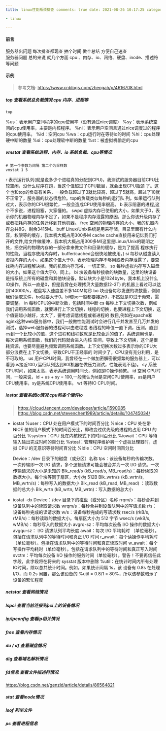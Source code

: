 ```yaml
---
title: linux性能瓶颈排查 comments: true date: 2021-08-26 10:17:25 categories: 笔记 tags:

- linux

---
```


#### 前言

服务器出问题 每次排查都现查 抽个时间 做个总结 方便自己速查     
服务器问题 总的来说 就几个方面 cpu 、内存、io、网络、硬盘、inode、描述符等问题

#### 示例

> 参考文档:
> https://www.cnblogs.com/zhengah/p/4616708.html

##### top 查看系统总负载情况 cpu 内存、进程等

```shell
top  
```

%us：表示用户空间程序的cpu使用率（没有通过nice调度） %sy：表示系统空间的cpu使用率，主要是内核程序。 %ni：表示用户空间且通过nice调度过的程序的cpu使用率。 %id：空闲cpu %wa：cpu运行时在等待io的时间
%hi：cpu处理硬中断的数量 %si：cpu处理软中断的数量 %st：被虚拟机偷走的cpu

##### vmstat  查看系统进程、内存、io 系统负载、cpu等情况 

```shell
# 第一个参数为间隔 第二个为采样数 
vmstat 1 5
```

r 表示运行队列(就是说多少个进程真的分配到CPU)，我测试的服务器目前CPU比较空闲，没什么程序在跑，当这个值超过了CPU数目，就会出现CPU瓶颈
了。这个也和top的负载有关系，一般负载超过了3就比较高，超过了5就高，超过了10就不正常了，服务器的状态很危险。top的负载类似每秒的运行队 列。如果运行队列过大，表示你的CPU很繁忙，一般会造成CPU使用率很高。 b
表示阻塞的进程,这个不多说，进程阻塞，大家懂的。 swpd 虚拟内存已使用的大小，如果大于0，表示你的机器物理内存不足了，如果不是程序内存泄露的原因，那么你该升级内存了或者把耗内存的任务迁移到其他机器。 free
空闲的物理内存的大小，我的机器内存总共8G，剩余3415M。 buff Linux/Unix系统是用来存储，目录里面有什么内容，权限等的缓存，我本机大概占用300多M cache
cache直接用来记忆我们打开的文件,给文件做缓冲，我本机大概占用300多M(这里是Linux/Unix的聪明之处，把空闲的物理内存的一部分拿来做文件和目录的缓存，是为了提高
程序执行的性能，当程序使用内存时，buffer/cached会很快地被使用。)
si 每秒从磁盘读入虚拟内存的大小，如果这个值大于0，表示物理内存不够用或者内存泄露了，要查找耗内存进程解决掉。我的机器内存充裕，一切正常。 so 每秒虚拟内存写入磁盘的大小，如果这个值大于0，同上。 bi
块设备每秒接收的块数量，这里的块设备是指系统上所有的磁盘和其他块设备，默认块大小是1024byte，我本机上没什么IO操作，所以一直是0，但是我曾在处理拷贝大量数据(2-3T)
的机器上看过可以达到140000/s，磁盘写入速度差不多140M每秒 bo 块设备每秒发送的块数量，例如我们读取文件，bo就要大于0。bi和bo一般都要接近0，不然就是IO过于频繁，需要调整。 in 每秒CPU的中断次数，包括时间中断 cs
每秒上下文切换次数，例如我们调用系统函数，就要进行上下文切换，线程的切换，也要进程上下文切换，这个值要越小越好，太大了，要考虑调低线程或者进程的
数目,例如在apache和nginx这种web服务器中，我们一般做性能测试时会进行几千并发甚至几万并发的测试，选择web服务器的进程可以由进程或
者线程的峰值一直下调，压测，直到cs到一个比较小的值，这个进程和线程数就是比较合适的值了。系统调用也是，每次调用系统函数，我们的代码就会进入内核
空间，导致上下文切换，这个是很耗资源，也要尽量避免频繁调用系统函数。上下文切换次数过多表示你的CPU大部分浪费在上下文切换，导致CPU干正经事的 时间少了，CPU没有充分利用，是不可取的。 us
用户CPU时间，我曾经在一个做加密解密很频繁的服务器上，可以看到us接近100,r运行队列达到80(机器在做压力测试，性能表现不佳)。 sy 系统CPU时间，如果太高，表示系统调用时间长，例如是IO操作频繁。 id 空闲
CPU时间，一般来说，id + us + sy = 100,一般我认为id是空闲CPU使用率，us是用户CPU使用率，sy是系统CPU使用率。 wt 等待IO CPU时间。

##### iostat 查看系统io情况 cpu和各个硬件io

> https://cloud.tencent.com/developer/article/1590085
> https://blog.csdn.net/stevenchen1989/article/details/104745034/

* iostat %user：CPU 处在用户模式下的时间百分比 %nice：CPU 处在带 NICE 值的用户模式下的时间百分比，即改变过优先级的进程的占用 CPU 的百分比 %system：CPU 处在内核模式下的时间百分比
  %iowait：CPU 等待输入输出完成时间的百分比 %steal：管理程序维护另一个虚拟处理器时，虚拟 CPU 的无意识等待时间百分比 %idle：CPU 空闲时间百分比

  Device：/dev 目录下的磁盘（或分区）名称 tps：该设备每秒的传输次数。一次传输即一次 I/O 请求，多个逻辑请求可能会被合并为一次 I/O 请求。一次传输请求的大小是未知的 Blk_read/s (kB_read/s,
  MB_read/s)：每秒读取的数据大小。每个块等同于扇区，大小为 512B Blk_wrtn/s (kB_wrtn/s, MB_wrtn/s)：每秒写入的数据大小 Blk_read (kB_read, MB_read)
  ：读取数据的总大小 Blk_wrtn (kB_wrtn, MB_wrtn)：写入数据的总大小

* iostat -dx Device：/dev 目录下的磁盘（或分区）名称 rrqm/s：每秒合并到设备队列中的读取请求数 wrqm/s：每秒合并到设备队列中的写请求数 r/s：设备每秒完成的读请求数 w/s：设备每秒完成的写请求数
  rsec/s (rkB/s, rMB/s)：每秒读取的数据大小。每扇区大小为 512 字节 wsec/s (wkB/s, wMB/s)：每秒写入的数据大小 avgrq-sz：平均每次设备 I/O 操作的数据大小 avgqu-sz：
  I/O 请求队列平均长度 await：每次 I/O 平均耗时 （单位毫秒）。包括在请求队列中的等待时间和真正 I/O 时间 r_await：每个读操作平均耗时（单位毫秒）。包括在请求队列中的等待时间和真正读取时间
  w_await：每个写操作平均耗时（单位毫秒）。包括在请求队列中的等待时间和真正写入时间 svctm：平均每次设备 I/O 操作的服务时间（单位毫秒）。警告！不要再信任此字段，此字段将在将来的 sysstat 版本中删除
  %util：在统计时间内所有处理IO时间，除以总共统计时间。例如，如果统计间隔 1s，该 设备有 0.8s 在处理 I/O，而 0.2s 闲置，那么该设备的 %util = 0.8/1 = 80%，所以该参数暗示了设备的繁忙程度

##### netstat 查看网络情况 

##### lspci  查看当前连接到pci上的设备情况 

##### ip/ipconfig 查看ip相关情况

##### free 查看内存情况

##### du / df 查看磁盘情况 

##### dig 查看域名解析情况  

##### fd信息 查看文件描述符情况 

https://blog.csdn.net/genzld/article/details/86564821

##### stat 查看inode情况



##### lsof 列举文件

##### ps 查看进程信息 








